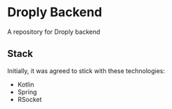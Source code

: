 # Droply Backend

A repository for Droply backend

## Stack

Initially, it was agreed to stick with these technologies:

- Kotlin
- Spring
- RSocket
